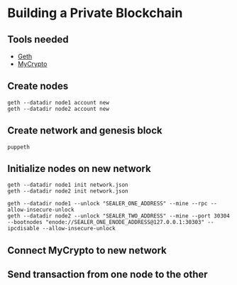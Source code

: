 # Building a Private Blockchain

## Tools needed
* [Geth](https://geth.ethereum.org/docs/install-and-build/installing-geth)
* [MyCrypto](https://download.mycrypto.com/)

## Create nodes
```
geth --datadir node1 account new
geth --datadir node2 account new
```

## Create network and genesis block
```
puppeth
```

## Initialize nodes on new network
```
geth --datadir node1 init network.json
geth --datadir node2 init network.json

geth --datadir node1 --unlock "SEALER_ONE_ADDRESS" --mine --rpc --allow-insecure-unlock
geth --datadir node2 --unlock "SEALER_TWO_ADDRESS" --mine --port 30304 --bootnodes "enode://SEALER_ONE_ENODE_ADDRESS@127.0.0.1:30303" --ipcdisable --allow-insecure-unlock
```

## Connect MyCrypto to new network


## Send transaction from one node to the other